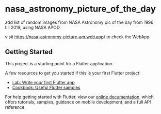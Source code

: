 # nasa_astronomy_picture_of_the_day

add list of random images from NASA Astronomy pic of the day from 1996 till 2019, using NASA APOD

visit https://nasa-astronomy-picture-am.web.app/ to check the WebApp

## Getting Started

This project is a starting point for a Flutter application.

A few resources to get you started if this is your first Flutter project:

- [Lab: Write your first Flutter app](https://flutter.dev/docs/get-started/codelab)
- [Cookbook: Useful Flutter samples](https://flutter.dev/docs/cookbook)

For help getting started with Flutter, view our
[online documentation](https://flutter.dev/docs), which offers tutorials,
samples, guidance on mobile development, and a full API reference.

